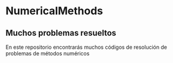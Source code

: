 # NumericalMethods
## Muchos problemas resueltos

En este repositorio encontrarás muchos códigos de resolución de problemas de métodos numéricos
